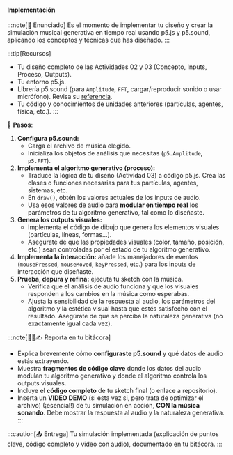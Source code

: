#### Implementación

:::note[🎯 Enunciado]
Es el momento de implementar tu diseño y crear la simulación musical generativa en tiempo real 
usando p5.js y p5.sound, aplicando los conceptos y técnicas que has diseñado.
:::

:::tip[Recursos]
-   Tu diseño completo de las Actividades 02 y 03 (Concepto, Inputs, Proceso, Outputs).
-   Tu entorno p5.js.
-   Librería p5.sound (para `Amplitude`, `FFT`, cargar/reproducir sonido o usar micrófono). Revisa su [referencia](https://p5js.org/reference/p5.sound/).
-   Tu código y conocimientos de unidades anteriores (partículas, agentes, física, etc.).
:::

👣 **Pasos**:

1.  **Configura p5.sound:**
    *   Carga el archivo de música elegido.
    *   Inicializa los objetos de análisis que necesitas (`p5.Amplitude`, `p5.FFT`).
2.  **Implementa el algoritmo generativo (proceso):**
    *   Traduce la lógica de tu diseño (Actividad 03) a código p5.js. Crea las clases o funciones necesarias para tus partículas, agentes, sistemas, etc.
    *   En `draw()`, obtén los valores actuales de los inputs de audio.
    *   Usa esos valores de audio para **modular en tiempo real** los parámetros de tu algoritmo generativo, tal como lo diseñaste.
3.  **Genera los outputs visuales:**
    *   Implementa el código de dibujo que genera los elementos visuales (partículas, líneas, formas...).
    *   Asegúrate de que las propiedades visuales (color, tamaño, posición, etc.) sean controladas por el estado de tu algoritmo generativo.
4.  **Implementa la interacción:** añade los manejadores de eventos (`mousePressed`, `mouseMoved`, `keyPressed`, etc.) para los inputs de interacción que diseñaste.
5.  **Prueba, depura y refina:** ejecuta tu sketch con la música.
    *   Verifica que el análisis de audio funciona y que los visuales responden a los cambios en la música como esperabas.
    *   Ajusta la sensibilidad de la respuesta al audio, los parámetros del algoritmo y la estética visual hasta que estés satisfecho con el resultado. Asegúrate de que se perciba la naturaleza generativa (no exactamente igual cada vez).

:::note[🧐🧪✍️ Reporta en tu bitácora]

-   Explica brevemente cómo **configuraste p5.sound** y qué datos de audio estás extrayendo.
-   Muestra **fragmentos de código clave** donde los datos del audio modulan tu algoritmo generativo y donde el algoritmo controla los outputs visuales.
-   Incluye el **código completo** de tu sketch final (o enlace a repositorio).
-   Inserta un **VIDEO DEMO** (si esta vez si, pero trata de optimizar el archivo) (¡esencial!) de tu simulación en acción, **CON la música sonando**. Debe mostrar la respuesta al audio y la naturaleza generativa.
:::

:::caution[📤 Entrega]
Tu simulación implementada (explicación de puntos clave, código completo y video con audio), documentado en tu bitácora.
:::
